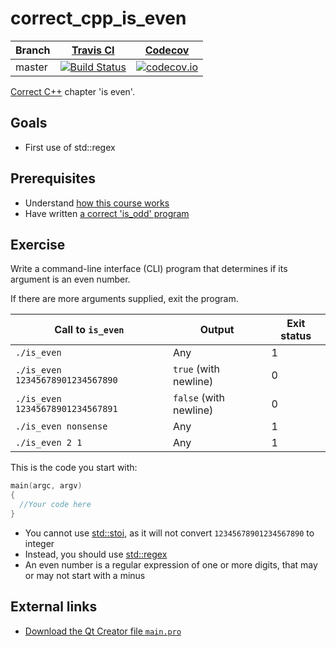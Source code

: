 # correct_cpp_is_even

Branch|[Travis CI](https://travis-ci.org)|[Codecov](https://www.codecov.io)
---|---|---
master|[![Build Status](https://travis-ci.org/CarmenIJsebaart/correct_cpp_is_even.svg?branch=master)](https://travis-ci.org/CarmenIJsebaart/correct_cpp_is_even)|[![codecov.io](https://codecov.io/github/CarmenIJsebaart/correct_cpp_is_even/coverage.svg?branch=master)](https://codecov.io/github/CarmenIJsebaart/correct_cpp_is_even/branch/master)

[Correct C++](https://github.com/richelbilderbeek/correct_cpp) chapter 'is even'.

## Goals

 * First use of std::regex

## Prerequisites

 * Understand [how this course works](https://github.com/richelbilderbeek/correct_cpp/blob/master/doc/how_this_course_works.md)
 * Have written [a correct 'is_odd' program](https://github.com/richelbilderbeek/correct_cpp_is_odd)

## Exercise

Write a command-line interface (CLI) program that determines if its argument is an even number.

If there are more arguments supplied, exit the program.

Call to `is_even`|Output|Exit status
---|---|---
`./is_even`|Any|1
`./is_even 12345678901234567890`|`true` (with newline)|0
`./is_even 12345678901234567891`|`false` (with newline)|0
`./is_even nonsense`|Any|1
`./is_even 2 1`|Any|1

This is the code you start with:

```c++
main(argc, argv)
{
  //Your code here
}
```

 * You cannot use [std::stoi](https://github.com/richelbilderbeek/cpp/blob/master/content/CppStdStoi.md), as it will not convert `12345678901234567890`
   to integer
 * Instead, you should use [std::regex](https://github.com/richelbilderbeek/cpp/blob/master/content/CppStdRegex.md)
 * An even number is a regular expression of one or more digits, that may or may not start with a minus

## External links

 * [Download the Qt Creator file `main.pro`](https://raw.githubusercontent.com/richelbilderbeek/correct_cpp/master/shared/main.pro)

